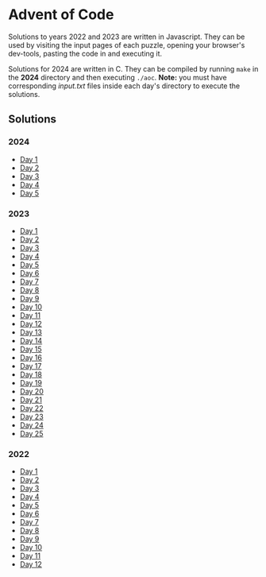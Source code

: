 # Advent of Code

Solutions to years 2022 and 2023 are written in Javascript. They can be used by visiting the input pages of each puzzle, 
opening your browser's dev-tools, pasting the code in and executing it.

Solutions for 2024 are written in C. They can be compiled by running `make` in the **2024** directory and then 
executing `./aoc`. **Note:** you must have corresponding _input.txt_ files inside each day's directory to execute 
the solutions.

## Solutions

### 2024

- [Day 1](2024/day-1/day-1.c)
- [Day 2](2024/day-2/day-2.c)
- [Day 3](2024/day-3/day-3.c)
- [Day 4](2024/day-4/day-4.c)
- [Day 5](2024/day-5/day-5.c)

### 2023

- [Day 1](2023/day-1.js)
- [Day 2](2023/day-2.js)
- [Day 3](2023/day-3.js)
- [Day 4](2023/day-4.js)
- [Day 5](2023/day-5.js)
- [Day 6](2023/day-6.js)
- [Day 7](2023/day-7.js)
- [Day 8](2023/day-8.js)
- [Day 9](2023/day-9.js)
- [Day 10](2023/day-10.js)
- [Day 11](2023/day-11.js)
- [Day 12](2023/day-12.js)
- [Day 13](2023/day-13.js)
- [Day 14](2023/day-14.js)
- [Day 15](2023/day-15.js)
- [Day 16](2023/day-16.js)
- [Day 17](2023/day-17.js)
- [Day 18](2023/day-18.js)
- [Day 19](2023/day-19.js)
- [Day 20](2023/day-20.js)
- [Day 21](2023/day-21.js)
- [Day 22](2023/day-22.js)
- [Day 23](2023/day-23.js)
- [Day 24](2023/day-24.js)
- [Day 25](2023/day-25.js)

### 2022

- [Day 1](2022/day-1.js)
- [Day 2](2022/day-2.js)
- [Day 3](2022/day-3.js)
- [Day 4](2022/day-4.js)
- [Day 5](2022/day-5.js)
- [Day 6](2022/day-6.js)
- [Day 7](2022/day-7.js)
- [Day 8](2022/day-8.js)
- [Day 9](2022/day-9.js)
- [Day 10](2022/day-10.js)
- [Day 11](2022/day-11.js)
- [Day 12](2022/day-12.js)

